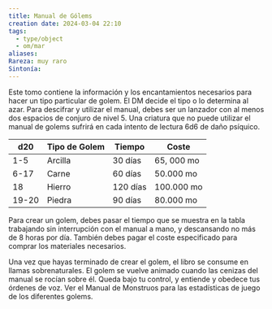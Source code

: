 ```yaml
---
title: Manual de Gólems
creation date: 2024-03-04 22:10
tags:
  - type/object
  - om/mar
aliases: 
Rareza: muy raro
Sintonía:
---
```

Este tomo contiene la información y los encantamientos necesarios para hacer un tipo particular de golem. El DM decide el tipo o lo determina al azar. Para descifrar y utilizar el manual, debes ser un lanzador con al menos dos espacios de conjuro de nivel 5. Una criatura que no puede utilizar el manual de golems sufrirá en cada intento de lectura 6d6 de daño psíquico.


| d20   | Tipo de Golem | Tiempo   | Coste      |
| ----- | ------------- | -------- | ---------- |
| 1-5   | Arcilla       | 30 días  | 65, 000 mo |
| 6-17  | Carne         | 60 días  | 50.000 mo  |
| 18    | Hierro        | 120 días | 100.000 mo |
| 19-20 | Piedra        | 90 días  | 80.000 mo  |
Para crear un golem, debes pasar el tiempo que se muestra en la tabla trabajando sin interrupción con el manual a mano, y descansando no más de 8 horas por día. También debes pagar el coste especificado para comprar los materiales necesarios.

Una vez que hayas terminado de crear el golem, el libro se consume en llamas sobrenaturales. El golem se vuelve animado cuando las cenizas del manual se rocían sobre él. Queda bajo tu control, y entiende y obedece tus órdenes de voz. Ver el Manual de Monstruos para las estadísticas de juego de los diferentes golems.